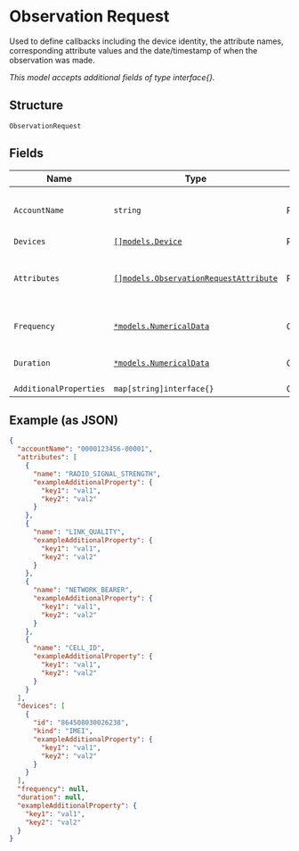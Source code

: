 
# Observation Request

Used to define callbacks including the device identity, the attribute names, corresponding attribute values and the date/timestamp of when the observation was made.

*This model accepts additional fields of type interface{}.*

## Structure

`ObservationRequest`

## Fields

| Name | Type | Tags | Description |
|  --- | --- | --- | --- |
| `AccountName` | `string` | Required | Account identifier in "##########-#####". |
| `Devices` | [`[]models.Device`](../../doc/models/device.md) | Required | List of devices. |
| `Attributes` | [`[]models.ObservationRequestAttribute`](../../doc/models/observation-request-attribute.md) | Required | Attributes are streaming RF parameters that you want to observe. |
| `Frequency` | [`*models.NumericalData`](../../doc/models/numerical-data.md) | Optional | Describes value and unit of time. |
| `Duration` | [`*models.NumericalData`](../../doc/models/numerical-data.md) | Optional | Describes value and unit of time. |
| `AdditionalProperties` | `map[string]interface{}` | Optional | - |

## Example (as JSON)

```json
{
  "accountName": "0000123456-00001",
  "attributes": [
    {
      "name": "RADIO_SIGNAL_STRENGTH",
      "exampleAdditionalProperty": {
        "key1": "val1",
        "key2": "val2"
      }
    },
    {
      "name": "LINK_QUALITY",
      "exampleAdditionalProperty": {
        "key1": "val1",
        "key2": "val2"
      }
    },
    {
      "name": "NETWORK_BEARER",
      "exampleAdditionalProperty": {
        "key1": "val1",
        "key2": "val2"
      }
    },
    {
      "name": "CELL_ID",
      "exampleAdditionalProperty": {
        "key1": "val1",
        "key2": "val2"
      }
    }
  ],
  "devices": [
    {
      "id": "864508030026238",
      "kind": "IMEI",
      "exampleAdditionalProperty": {
        "key1": "val1",
        "key2": "val2"
      }
    }
  ],
  "frequency": null,
  "duration": null,
  "exampleAdditionalProperty": {
    "key1": "val1",
    "key2": "val2"
  }
}
```

